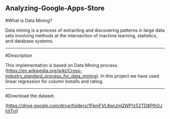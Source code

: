 ## Analyzing-Google-Apps-Store

#What is Data Mining?

Data mining is a process of extracting and discovering patterns in large data sets involving methods at the intersection of machine learning, statistics, and database systems.

---

#Description

This implementation is based on Data Mining process.(https://en.wikipedia.org/wiki/Cross-industry_standard_process_for_data_mining).
In this project we have used linear regression for column Installs and rating.

---

#Download the dataset.

(https://drive.google.com/drive/folders/1FkmFVL8wlJmQWP1z52TD8PlhOJhitTyI)

